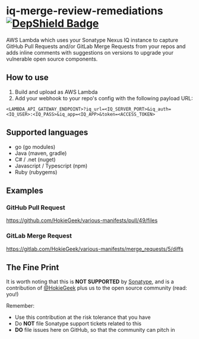# iq-merge-review-remediations [![DepShield Badge](https://depshield.sonatype.org/badges/sonatype-nexus-community/iq-merge-review-remediations/depshield.svg)](https://depshield.github.io)

AWS Lambda which uses your Sonatype Nexus IQ instance to capture GitHub Pull Requests and/or GitLab Merge Requests from your repos and adds inline comments with suggestions on versions to upgrade your vulnerable open source components.

## How to use

1. Build and upload as AWS Lambda
2. Add your webhook to your repo's config with the following payload URL:

`<LAMBDA_API_GATEWAY_ENDPOINT>?iq_url=<IQ_SERVER_PORT>&iq_auth=<IQ_USER>:<IQ_PASS>&iq_app=<IQ_APP>&token=<ACCESS_TOKEN>`

## Supported languages
* go (go modules)
* Java (maven, gradle)
* C# / .net (nuget)
* Javascript / Typescript (npm)
* Ruby (rubygems)

## Examples

### GitHub Pull Request
https://github.com/HokieGeek/various-manifests/pull/49/files

### GitLab Merge Request
https://gitlab.com/HokieGeek/various-manifests/merge_requests/5/diffs

## The Fine Print

It is worth noting that this is **NOT SUPPORTED** by [Sonatype](//www.sonatype.com), and is a contribution of [@HokieGeek](https://github.com/HokieGeek)
plus us to the open source community (read: you!)

Remember:

- Use this contribution at the risk tolerance that you have
- Do **NOT** file Sonatype support tickets related to this
- **DO** file issues here on GitHub, so that the community can pitch in